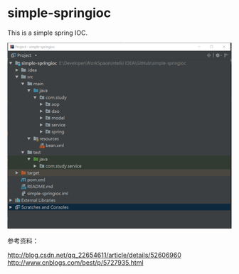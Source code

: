 # simple-springioc
This is a simple spring IOC.

![image](https://raw.githubusercontent.com/Hosiang1026/simple-springioc/master/src/main/resources/images/springioc.png)

参考资料：

http://blog.csdn.net/qq_22654611/article/details/52606960 
http://www.cnblogs.com/best/p/5727935.html
